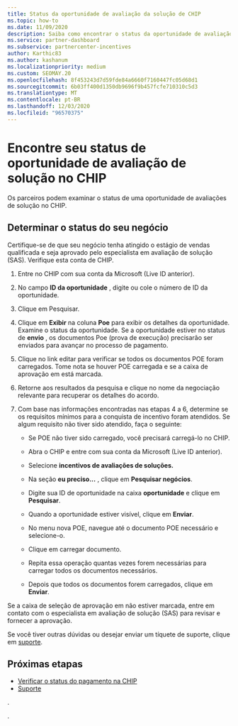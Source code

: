 ```yaml
---
title: Status da oportunidade de avaliação da solução de CHIP
ms.topic: how-to
ms.date: 11/09/2020
description: Saiba como encontrar o status da oportunidade de avaliação de solução na plataforma de incentivos de canal (CHIP).
ms.service: partner-dashboard
ms.subservice: partnercenter-incentives
author: Karthic83
ms.author: kashanum
ms.localizationpriority: medium
ms.custom: SEOMAY.20
ms.openlocfilehash: 8f453243d7d59fde84a6660f7160447fc05d68d1
ms.sourcegitcommit: 6b03ff400d1350db9696f9b457fcfe710310c5d3
ms.translationtype: MT
ms.contentlocale: pt-BR
ms.lasthandoff: 12/03/2020
ms.locfileid: "96570375"
---
```

# <a name="find-your-solution-assessments-opportunity-status-on-chip"></a>Encontre seu status de oportunidade de avaliação de solução no CHIP

Os parceiros podem examinar o status de uma oportunidade de avaliações de solução no CHIP.

## <a name="determine-the-status-of-your-deal"></a>Determinar o status do seu negócio

Certifique-se de que seu negócio tenha atingido o estágio de vendas qualificada e seja aprovado pelo especialista em avaliação de solução (SAS). Verifique esta conta de CHIP.

1. Entre no CHIP com sua conta da Microsoft (Live ID anterior).
1. No campo **ID da oportunidade** , digite ou cole o número de ID da oportunidade.
3. Clique em Pesquisar.

1. Clique em **Exibir** na coluna **Poe** para exibir os detalhes da oportunidade. Examine o status da oportunidade. Se a oportunidade estiver no status de **envio** , os documentos Poe (prova de execução) precisarão ser enviados para avançar no processo de pagamento.
 
1. Clique no link editar para verificar se todos os documentos POE foram carregados. Tome nota se houver POE carregada e se a caixa de aprovação em está marcada.
 
1. Retorne aos resultados da pesquisa e clique no nome da negociação relevante para recuperar os detalhes do acordo. 

1. Com base nas informações encontradas nas etapas 4 a 6, determine se os requisitos mínimos para a conquista de incentivo foram atendidos. Se algum requisito não tiver sido atendido, faça o seguinte:
 
     - Se POE não tiver sido carregado, você precisará carregá-lo no CHIP.
 
     - Abra o CHIP e entre com sua conta da Microsoft (Live ID anterior).
 
     - Selecione **incentivos de avaliações de soluções.**

     - Na seção **eu preciso...** , clique em **Pesquisar negócios**.

     - Digite sua ID de oportunidade na caixa **oportunidade** e clique em **Pesquisar**.

     - Quando a oportunidade estiver visível, clique em **Enviar**.
  
     - No menu nova POE, navegue até o documento POE necessário e selecione-o.

     - Clique em carregar documento.

     - Repita essa operação quantas vezes forem necessárias para carregar todos os documentos necessários.

     - Depois que todos os documentos forem carregados, clique em **Enviar**.

Se a caixa de seleção de aprovação em não estiver marcada, entre em contato com o especialista em avaliação de solução (SAS) para revisar e fornecer a aprovação.
 
Se você tiver outras dúvidas ou desejar enviar um tíquete de suporte, clique em [suporte](report-problems-with-partner-center.md).

## <a name="next-steps"></a>Próximas etapas

- [Verificar o status do pagamento na CHIP](chip-payment-status.md)
- [Suporte](report-problems-with-partner-center.md)

.




.





